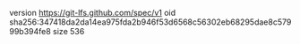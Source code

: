 version https://git-lfs.github.com/spec/v1
oid sha256:347418da2da14ea975fda2b946f53d6568c56302eb68295dae8c57999b394fe8
size 536
